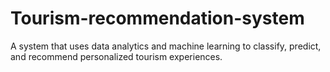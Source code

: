 # Tourism-recommendation-system
A system that uses data analytics and machine learning to classify, predict, and recommend personalized tourism experiences.
